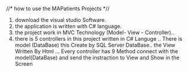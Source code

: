 
//* how to use the MAPatients Projects *// 

1. download the visual studio Software.
2. the application is written with C# language.
3. the project work in MVC Technology (Model- View - Controller)..
4. there is 5 controllers in this project written in C# Languge ..
There is model (DataBase) this Create by SQL Server DataBase..
the View Written By Html ...
Every controller has 9 Method connect with the model(DataBase) and send the instraction to View and Show in the Screen 


